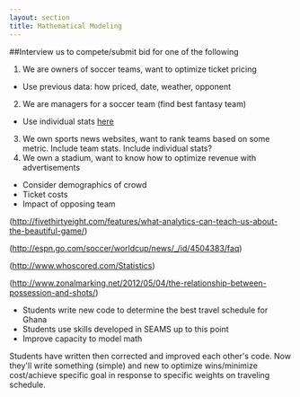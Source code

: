 ```yaml
---
layout: section
title: Mathematical Modeling
---
```

##Interview us to compete/submit bid for one of the following

1. We are owners of soccer teams, want to optimize ticket pricing
- Use previous data: how priced, date, weather, opponent
2. We are managers for a soccer team (find best fantasy team)
- Use individual stats [here](http://www.whoscored.com/Statistics)
3. We own sports news websites, want to rank teams based on some metric.  Include team stats. Include individual stats?
4. We own a stadium, want to know how to optimize revenue with advertisements
- Consider demographics of crowd
- Ticket costs
- Impact of opposing team



(http://fivethirtyeight.com/features/what-analytics-can-teach-us-about-the-beautiful-game/)

(http://espn.go.com/soccer/worldcup/news/_/id/4504383/faq)

(http://www.whoscored.com/Statistics)

(http://www.zonalmarking.net/2012/05/04/the-relationship-between-possession-and-shots/)



- Students write new code to determine the best travel schedule for Ghana
- Students use skills developed in SEAMS up to this point
- Improve capacity to model math

Students have written then corrected and improved each other's code.  Now they'll write something (simple) and new to optimize wins/minimize cost/achieve specific goal in response to specific weights on traveling schedule.
